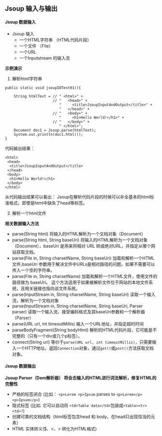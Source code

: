 ## Jsoup 输入与输出
<!--
### 实例过程
**这是一个非常简单的示例：**
* 输入一个不完整HTML代码片段
```
<html><head><title>First parse</title></head>"  + "<body><p>Parsed HTML into a doc.</p></body></html>
```
* 中间无任何操作
* 结果数据：
```
<html>
 <head>
  <title>First parse</title>
 </head>
 <body>
  <p>Parsed HTML into a doc.</p>
  <br>
 </body>
</html>
```

### 实例说明
* Jsoup 是所有数据操作的入口
* Jsoup 将输出完整HTML数据格式。
-->

#### Jsoup 数据输入

* Jsoup 输入
	* 一个HTML字符串 （HTML代码片段）
	* 一个文件 （File）
	* 一个URL
	* 一个Inputstream 的输入流

**示例演示**

  1. 解析html字符串
<!--
    Document doc = null;
        try {
            // 输入一个 HTML 片段
            String html = "<html><head><title>First parse</title></head><body><p>Parsed HTML into a doc.</p></body></html>";
            doc = Jsoup.parse(html);

            // 输入一个文件,指定其编码
            doc = Jsoup.parse(new File("resources/index.html"), "utf-8");

            //输入一个URL,指定其超时时间
            doc = Jsoup.parse(new URL("http://www.baidu.com"), 1000);

            //输一个HTTP地址,等价同上
            doc = Jsoup.connect("http://www.baidu.com").get();

        } catch (IOException e) {
            e.printStackTrace();
        }
        // 使用Document对象 进行数据提取或遍历

				-->
```
public static void jsoupIOTest01(){

    String htmlText = // " <html>" +
                      // "   <head>" +
                         "     <title>JsoupInputAndOutput</title>" +
                         "   </head>" +
                      // "   <body>" +
                         "     <h1>Hello World!</h1>" +
                      // "   </body>" +
                         " </html>";
    Document doc1 = Jsoup.parse(htmlText);
    System.out.println(doc1.html());
}
```
代码输出结果：
```
<html>
 <head>
  <title>JsoupInputAndOutput</title>
 </head>
 <body>
  <h1>Hello World!</h1>  
 </body>
</html>
```
从代码输出结果可以看出：
Jsoup在解析代码片段的时候可以补全基本的html标准格式，即使是html中缺失了head等标签。

 2. 解析一个html文件


**相关数据输入方法**
* parse(String html)
将输入的HTML解析为一个文档对象（Document）
* parse(String html, String baseUri)
将输入的HTML解析为一个文档对象（Document），baseUri 是用来将相对 URL 转成绝对URL，并指定从哪个网站获取文档。
* parse(File in, String charsetName, String baseUri)
加载和解析一个HTML文件,baseUri 参数用于解决文件中URLs是相对路径的问题。如果不需要可以传入一个空的字符串。
* parse(File in, String charsetName)
加载和解析一个HTML文件，使用文件的路径做为 baseUri。 这个方法适用于如果被解析文件位于网站的本地文件系统，且相关链接也指向该文件系统。
* parse(InputStream in, String charsetName, String baseUri)
读取一个输入流，解析为一个文档对象
* parse(InputStream in, String charsetName, String baseUri, Parser parser)
读取一个输入流，接受编码格式及其baseUri参数和一个解析器（Parser）
* parse(URL url, int timeoutMillis)
输入一个URL地址，并指定超时时间
* parseBodyFragment(String bodyHtml)
解析的HTML代码片段，它可能是不完整的（只有一个div或几个p标签）。
* connect(String url)
等价于`parse(URL url, int timeoutMillis)`，只需要输入一个HTTP地址。返回`Connection`对象，通过`get()`或`post()`方法获取文档对象。

#### Jsoup 数据输出
**Jsoup Parser（Dom解析器） 将会去输入的HTML进行词法解析，修复HTML的完整性**
* 严格的标签闭合 (比如： `<p>Lorem <p>Ipsum` parses to `<p>Lorem</p> <p>Ipsum</p>`)
* 隐式标签 (比如. 它可以自动将 `<td>Table data</td>`包装成`<table><tr><td>?`)
* 创建可靠的文档结构（html标签包含head 和 body，在head只出现恰当的元素）
* HTML 实体转义($、<、> 转化为HTML格式)
